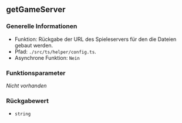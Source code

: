## getGameServer

### Generelle Informationen

- Funktion: Rückgabe der URL des Spieleservers für den die Dateien gebaut werden.
- Pfad: `./src/ts/helper/config.ts`.
- Asynchrone Funktion: `Nein`

### Funktionsparameter

_Nicht vorhanden_

### Rückgabewert

- `string`
